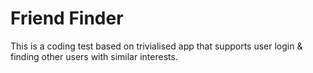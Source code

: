 # Friend Finder

This is a coding test based on trivialised app that supports user login & finding other users with similar interests.
